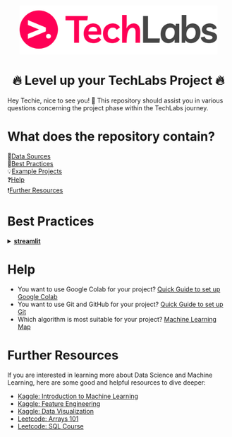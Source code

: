 
<p align="center"> <img width="450px" src="https://github.com/HendrikLinn/TechLabs_Projects/blob/main/.github/LOGO.png" alt="TechLabs Logo" /> </p>

<h1 align="center">🔥 Level up your TechLabs Project 🔥</h1>
Hey Techie, nice to see you! 🙂
This repository should assist you in various questions concerning the project phase within the TechLabs journey.


# What does the repository contain?
📂[Data Sources](https://github.com/HendrikLinn/TechLabs_Projects/blob/main/datasets/README.md)  
🧭[Best Practices](#BestPractices)  
💡[Example Projects](https://github.com/HendrikLinn/TechLabs_Projects/blob/main/example_projects/README.md)  
❓[Help](#Help)  
❗[Further Resources](#Further)

# Best Practices <a name="BestPractices"></a>
<details>
<summary>
  <a id="streamlit"></a>
  <b><a href="https://streamlit.io/">streamlit</a></b>
</summary>

Streamlit is a nice and easy way to give your project a nice and intuitive interface without having to know anything about Frontend WebDev! 
Simply install the ``streamlit`` Python package and get started!

[Here is a small introduction into Streamlit and how to set it up.](https://www.youtube.com/watch?v=2siBrMsqF44)

</details>

# Help <a name="Help"></a>
- You want to use Google Colab for your project? [Quick Guide to set up Google Colab](https://medium.com/@shibugarg0303/run-entire-python-project-on-google-colab-10de1871c9a5)
- You want to use Git and GitHub for your project? [Quick Guide to set up Git](https://docs.github.com/en/get-started/getting-started-with-git/set-up-git)
- Which algorithm is most suitable for your project? [Machine Learning Map](https://scikit-learn.org/stable/machine_learning_map)

# Further Resources <a name="Further"></a>
If you are interested in learning more about Data Science and Machine Learning, here are some good and helpful resources to dive deeper:
- [Kaggle: Introduction to Machine Learning](https://www.kaggle.com/learn/intro-to-machine-learning)
- [Kaggle: Feature Engineering](https://www.kaggle.com/learn/feature-engineering)
- [Kaggle: Data Visualization](https://www.kaggle.com/learn/data-visualization)
- [Leetcode: Arrays 101](https://leetcode.com/explore/learn/card/fun-with-arrays/)
- [Leetcode: SQL Course](https://leetcode.com/explore/learn/card/sql-language/)
